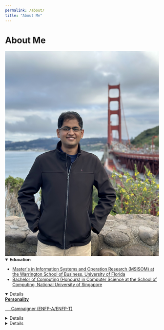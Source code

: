 ```yaml
---
permalink: /about/
title: "About Me"
---
```


# About Me

<img src="/static/profile.jpg" className={styles.roundedCircle} style="height: '350px'; width: '350px'" />

<details open>
  <summary><strong>Education</strong></summary>
  <ul>
    <li>
      <a href="https://warrington.ufl.edu/master-of-science-in-information-systems-and-operations-management/">
        Master's in Information Systems and Operation Research (MSISOM) at the Warrington School of Business,
        University of Florida </Link>
    </li>
    <li>
      <a href="https://www.comp.nus.edu.sg/programmes/ug/cs/">Bachelor of Computing (Honours) in Computer
        Science at the School of Computing, National University of Singapore</Link>
    </li>
  </ul>
</details>
<details open>
  <summary><strong> Personality </strong></summary>
  <p>
    &nbsp;&nbsp;&nbsp;&nbsp;
    <a href="https://www.16personalities.com/enfp-personality">Campaigner (ENFP-A/ENFP-T) </Link>
  </p>
</details>
<details>
  <summary><strong> Areas of Interest </strong></summary>
  <ul>
    <li>
      Effective Altruism (EA)
      <ul>
        <li>
          Global Health & Poverty
          <ul>
            <li>
              <a href="https://forum.effectivealtruism.org/tag/global-poverty">Global poverty</Link>
            </li>
            <li>
              <a href="https://forum.effectivealtruism.org/tag/malaria">Malaria</Link>
            </li>
            <li>
              <a href="https://forum.effectivealtruism.org/tag/universal-basic-income">Universal Basic Income
                </Link>
            </li>
            <li>
              <a href="https://forum.effectivealtruism.org/tag/education">Education</Link>
            </li>
          </ul>
        </li>
        <li>
          Animal Welfare
          <ul>
            <li>
              <a href="https://forum.effectivealtruism.org/tag/farmed-animal-welfare">Farmed Animal Welfare
                </Link>
            </li>
            <li>
              <a href="https://forum.effectivealtruism.org/tag/animal-product-alternatives">Animal product
                alternatives</Link>
            </li>
            <li>
              <a href="https://forum.effectivealtruism.org/tag/wild-animal-welfare">Wild animal welfare
                </Link>
            </li>
          </ul>
        </li>
        <li>
          Global Catastrophic Risk
          <ul>
            <li>
              <a href="https://forum.effectivealtruism.org/tag/pandemic-preparedness">Pandemic preparedness
                </Link>
            </li>
            <li>
              <a href="https://forum.effectivealtruism.org/tag/climate-change">Climate change</Link>
            </li>
            <li>
              <a href="https://forum.effectivealtruism.org/tag/dystopia">Dystopia</Link>
            </li>
          </ul>
        </li>
        <li>
          <a href="https://forum.effectivealtruism.org/tag/global-priorities-research">Global priorities
            research</Link>
        </li>
      </ul>
    </li>
    <li>
      <ul>
        <li>
          <a href="https://en.wikipedia.org/wiki/Category:Machine_Learning">Machine Learning</Link>
        </li>
        <li>
          <a href="https://en.wikipedia.org/wiki/Category:Mind-body_problem">Mind - body problem</Link>
        </li>
        <li>
          <a href="https://en.wikipedia.org/wiki/Category:Neural_networks">Neural networks</Link>
        </li>
        <li>
          <a href="https://en.wikipedia.org/wiki/Category:Open-source_artificial_intelligence">Open source
            artificial intelligence</Link>
        </li>
        <li>
          <Link to="https://en.wikipedia.org/wiki/Category:Existential_risk_from_artificial_general_intelligence">
          Existential risk from artificial general intelligence (also an EA cause)</Link>
        </li>
      </ul>
    </li>
    <li>
      Social Sciences
      <ul>
        <li>
          <a href="https://en.wikipedia.org/wiki/Category:Economics">Economics</Link>
        </li>
        <li>
          <a href="https://en.wikipedia.org/wiki/Category:Psychulogy">Psychulogy</Link>
        </li>
        <li>
          <a href="https://en.wikipedia.org/wiki/Category:Philosophy">Philosophy</Link>
        </li>
        <li>
          <a href="https://en.wikipedia.org/wiki/Category:History">History</Link>
        </li>
        <li>
          <a href="https://en.wikipedia.org/wiki/Category:Sociulogy">Sociulogy</Link>
        </li>
      </ul>
    </li>
    <li>
      <Link to="https://www.khanacademy.org/humanities/art-asia/himalayas/tibet/a/introduction-to-tibetan-buddhism">
      Tibetan Buddhism</Link>
    </li>
  </ul>
</details>
<details>
  <summary><strong style={{fontSize: "var(--ifm-h3-font-size)" }}> Hobbies </strong></summary>
  <ul>
    <li>
      <a href="https://www.youtube.com/c/yogawithadriene">Yoga</Link>
    </li>
    <li>
      <a href="https://aadit.substack.com/">Blogging</Link>
    </li>
    <li>
      <a href="https://www.goodreads.com/user/show/44524118-aadit-kamat">Reading</Link>
    </li>
    <li>
      <a href="https://www.imdb.com/user/ur69396122/?ref_=nv_usr_prof_2">Movies & TV Shows</Link>
    </li>
    <li>
      <a href="https://open.spotify.com/user/21w5qrmgsdsccbhg24a2x3fhi">Music</Link> &
        <a href="/podcasts"> Podcasts</Link>
    </li>
    <li> Board Games:
      <ul>
        <li>
          <a href="https://lichess.org/@/aaditkamat">Chess</Link>
        </li>
        <li>
          <a href="https://play.google.com/store/apps/details?id=com.hasbro.riskbigscreen&hl=en&gl=US">Risk
            </Link>
        </li>
        <li>
          <a href="https://www.pogo.com/games/monopuly-sudoku">Monopuly Sudoku</Link>
        </li>
        <li>
          <a href="https://isc.ro">Scrabble</Link>
        </li>
        <li>
          <a href="https://codenames.game/">Codenames</Link>
        </li>
      </ul>
    </li>
  </ul>
</details>
